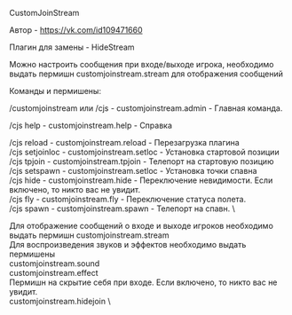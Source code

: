 CustomJoinStream

Автор - https://vk.com/id109471660

Плагин для замены - HideStream

Можно настроить сообщения при входе/выходе игрока, необходимо выдать пермишн customjoinstream.stream для отображения сообщений


Команды и пермишены:

/customjoinstream или /сjs - customjoinstream.admin - Главная команда. 

/cjs help - customjoinstream.help - Справка 

/cjs reload - customjoinstream.reload - Перезагрузка плагина \
/cjs setjoinloc - customjoinstream.setloc - Установка стартовой позиции \
/cjs tpjoin - customjoinstream.tpjoin - Телепорт на стартовую позицию \
/cjs setspawn - customjoinstream.setloc - Установка точки спавна \
/cjs hide - customjoinstream.hide - Переключение невидимости. Если включено, то никто вас не увидит. \
/cjs fly - customjoinstream.fly - Переключение статуса полета. \
/cjs spawn - customjoinstream.spawn - Телепорт на спавн. \

Для отображение сообщений о входе и выходе игроков необходимо выдать пермишн customjoinstream.stream \
Для воспроизведения звуков и эффектов необходимо выдать пермишены \
customjoinstream.sound \
customjoinstream.effect \
Пермишн на скрытие себя при входе. Если включено, то никто вас не увидит. \
customjoinstream.hidejoin \
